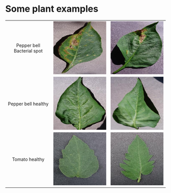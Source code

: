 # Some plant examples

<table>
  <tr>
    <td align="center">
      Pepper bell Bacterial spot
    </td>
    <td align="center">
      <img src="1-0022d6b7-d47c-4ee2-ae9a-392a53f48647___JR_B.Spot 8964.jpg" alt="Image 1" width="256">
    </td>
    <td align="center">
      <img src="2-006adb74-934f-448f-a14f-62181742127b___JR_B.Spot 3395.jpg" alt="Image 2" width="256">
    </td>
  </tr>
  <tr>
    <td align="center">
      Pepper bell healthy
    </td>
    <td align="center">
      <img src="3-00100ffa-095e-4881-aebf-61fe5af7226e___JR_HL 7886.jpg" alt="Image 3" width="256">
    </td>
    <td align="center">
      <img src="4-00208a93-7687-4e8c-b79e-3138687e0f38___JR_HL 7955.jpg" alt="Image 4" width="256">
    </td>
  </tr>
  <tr>
    <td align="center">
      Tomato healthy
    </td>
    <td align="center">
      <img src="5-000146ff-92a4-4db6-90ad-8fce2ae4fddd___GH_HL Leaf 259.1.jpg" alt="Image 5" width="256">
    </td>
    <td align="center">
      <img src="6-000bf685-b305-408b-91f4-37030f8e62db___GH_HL Leaf 308.1.jpg" alt="Image 6" width="256">
    </td>
  </tr>
</table>
